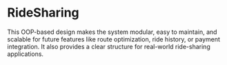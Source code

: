 # RideSharing
This OOP-based design makes the system modular, easy to maintain, and scalable for future features like route optimization, ride history, or payment integration. It also provides a clear structure for real-world ride-sharing applications.
